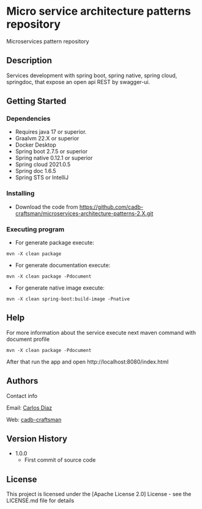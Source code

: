# Micro service architecture patterns repository

Microservices pattern repository

## Description

Services development with spring boot, spring native, spring cloud, springdoc, that expose an open api REST by swagger-ui.

## Getting Started

### Dependencies

* Requires java 17 or superior.
* Graalvm 22.X or superior
* Docker Desktop
* Spring boot 2.7.5 or superior
* Spring native 0.12.1 or superior
* Spring cloud 2021.0.5 
* Spring doc 1.6.5
* Spring STS or IntelliJ

### Installing

* Download the code from https://github.com/cadb-craftsman/microservices-architecture-patterns-2.X.git

### Executing program

* For generate package execute:
```
mvn -X clean package
```
* For generate documentation execute:
```
mvn -X clean package -Pdocument
```
*  For generate native image execute:
```
mvn -X clean spring-boot:build-image -Pnative
```

## Help

For more information about the service execute next maven command with document profile
```
mvn -X clean package -Pdocument
```
After that run the app and open http://localhost:8080/index.html

## Authors

Contact info

Email: [Carlos Diaz](cadb.craftman@gmail.com)

Web: [cadb-craftsman](http://cadb-craftsman.com/)


## Version History

* 1.0.0
    * First commit of source code

## License

This project is licensed under the [Apache License 2.0] License - see the LICENSE.md file for details
